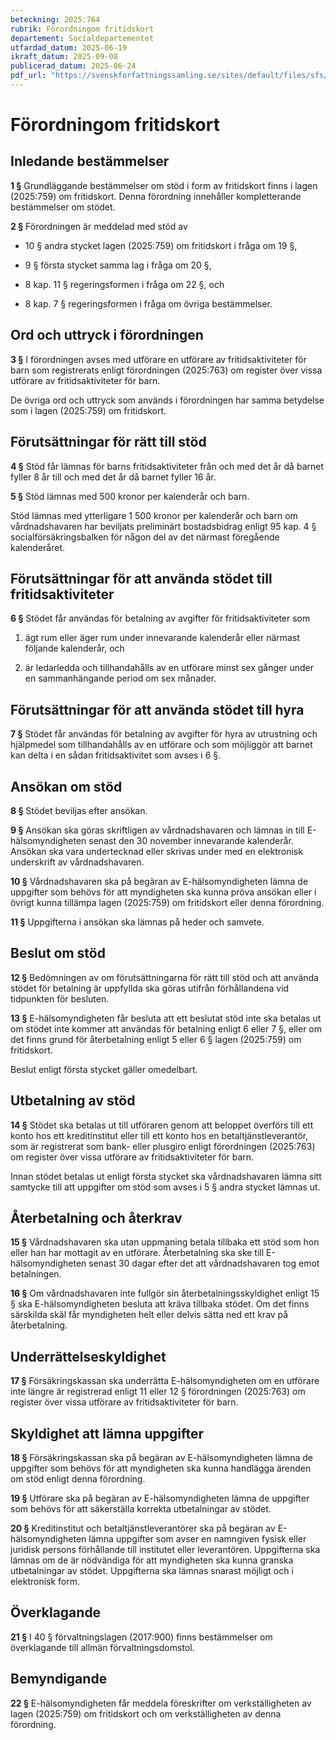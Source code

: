 ```yaml
---
beteckning: 2025:764
rubrik: Förordningom fritidskort
departement: Socialdepartementet
utfardad_datum: 2025-06-19
ikraft_datum: 2025-09-08
publicerad_datum: 2025-06-24
pdf_url: "https://svenskforfattningssamling.se/sites/default/files/sfs/2025-06/SFS2025-764.pdf"
---
```


# Förordningom fritidskort

## Inledande bestämmelser

**1 §** Grundläggande bestämmelser om stöd i form av fritidskort finns i lagen (2025:759) om fritidskort. Denna förordning innehåller kompletterande bestämmelser om stödet.

**2 §** Förordningen är meddelad med stöd av

- 10 § andra stycket lagen (2025:759) om fritidskort i fråga om 19 §,

- 9 § första stycket samma lag i fråga om 20 §,

- 8 kap. 11 § regeringsformen i fråga om 22 §, och

- 8 kap. 7 § regeringsformen i fråga om övriga bestämmelser.

## Ord och uttryck i förordningen

**3 §** I förordningen avses med utförare en utförare av fritidsaktiviteter för barn som registrerats enligt förordningen (2025:763) om register över vissa utförare av fritidsaktiviteter för barn.

De övriga ord och uttryck som används i förordningen har samma betydelse som i lagen (2025:759) om fritidskort.

## Förutsättningar för rätt till stöd

**4 §** Stöd får lämnas för barns fritidsaktiviteter från och med det år då barnet fyller 8 år till och med det år då barnet fyller 16 år.

**5 §** Stöd lämnas med 500 kronor per kalenderår och barn.

Stöd lämnas med ytterligare 1 500 kronor per kalenderår och barn om vårdnadshavaren har beviljats preliminärt bostadsbidrag enligt 95 kap. 4 § socialförsäkringsbalken för någon del av det närmast föregående kalenderåret.

## Förutsättningar för att använda stödet till fritidsaktiviteter

**6 §** Stödet får användas för betalning av avgifter för fritidsaktiviteter som

1. ägt rum eller äger rum under innevarande kalenderår eller närmast följande kalenderår, och

2. är ledarledda och tillhandahålls av en utförare minst sex gånger under en sammanhängande period om sex månader.

## Förutsättningar för att använda stödet till hyra

**7 §** Stödet får användas för betalning av avgifter för hyra av utrustning och hjälpmedel som tillhandahålls av en utförare och som möjliggör att barnet kan delta i en sådan fritidsaktivitet som avses i 6 §.

## Ansökan om stöd

**8 §** Stödet beviljas efter ansökan.

**9 §** Ansökan ska göras skriftligen av vårdnadshavaren och lämnas in till E-hälsomyndigheten senast den 30 november innevarande kalenderår. Ansökan ska vara undertecknad eller skrivas under med en elektronisk underskrift av vårdnadshavaren.

**10 §** Vårdnadshavaren ska på begäran av E-hälsomyndigheten lämna de uppgifter som behövs för att myndigheten ska kunna pröva ansökan eller i övrigt kunna tillämpa lagen (2025:759) om fritidskort eller denna förordning.

**11 §** Uppgifterna i ansökan ska lämnas på heder och samvete.

## Beslut om stöd

**12 §** Bedömningen av om förutsättningarna för rätt till stöd och att använda stödet för betalning är uppfyllda ska göras utifrån förhållandena vid tidpunkten för besluten.

**13 §** E-hälsomyndigheten får besluta att ett beslutat stöd inte ska betalas ut om stödet inte kommer att användas för betalning enligt 6 eller 7 §, eller om det finns grund för återbetalning enligt 5 eller 6 § lagen (2025:759) om fritidskort.

Beslut enligt första stycket gäller omedelbart.

## Utbetalning av stöd

**14 §** Stödet ska betalas ut till utföraren genom att beloppet överförs till ett konto hos ett kreditinstitut eller till ett konto hos en betaltjänstleverantör, som är registrerat som bank- eller plusgiro enligt förordningen (2025:763) om register över vissa utförare av fritidsaktiviteter för barn.

Innan stödet betalas ut enligt första stycket ska vårdnadshavaren lämna sitt samtycke till att uppgifter om stöd som avses i 5 § andra stycket lämnas ut.

## Återbetalning och återkrav

**15 §** Vårdnadshavaren ska utan uppmaning betala tillbaka ett stöd som hon eller han har mottagit av en utförare. Återbetalning ska ske till E-hälsomyndigheten senast 30 dagar efter det att vårdnadshavaren tog emot betalningen.

**16 §** Om vårdnadshavaren inte fullgör sin återbetalningsskyldighet enligt 15 § ska E-hälsomyndigheten besluta att kräva tillbaka stödet. Om det finns särskilda skäl får myndigheten helt eller delvis sätta ned ett krav på återbetalning.

## Underrättelseskyldighet

**17 §** Försäkringskassan ska underrätta E-hälsomyndigheten om en utförare inte längre är registrerad enligt 11 eller 12 § förordningen (2025:763) om register över vissa utförare av fritidsaktiviteter för barn.

## Skyldighet att lämna uppgifter

**18 §** Försäkringskassan ska på begäran av E-hälsomyndigheten lämna de uppgifter som behövs för att myndigheten ska kunna handlägga ärenden om stöd enligt denna förordning.

**19 §** Utförare ska på begäran av E-hälsomyndigheten lämna de uppgifter som behövs för att säkerställa korrekta utbetalningar av stödet.

**20 §** Kreditinstitut och betaltjänstleverantörer ska på begäran av E-hälsomyndigheten lämna uppgifter som avser en namngiven fysisk eller juridisk persons förhållande till institutet eller leverantören. Uppgifterna ska lämnas om de är nödvändiga för att myndigheten ska kunna granska utbetalningar av stödet. Uppgifterna ska lämnas snarast möjligt och i elektronisk form.

## Överklagande

**21 §** I 40 § förvaltningslagen (2017:900) finns bestämmelser om överklagande till allmän förvaltningsdomstol.

## Bemyndigande

**22 §** E-hälsomyndigheten får meddela föreskrifter om verkställigheten av lagen (2025:759) om fritidskort och om verkställigheten av denna förordning.